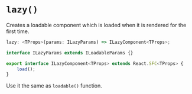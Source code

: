 # `lazy()`

Creates a loadable component which is loaded when it is rendered for the first time.

```ts
lazy: <TProps>(params: ILazyParams) => ILazyComponent<TProps>;

interface ILazyParams extends ILoadableParams {}

export interface ILazyComponent<TProps> extends React.SFC<TProps> {
    load();
}
```

Use it the same as `loadable()` function.
